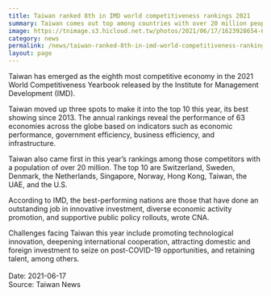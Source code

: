 ```yaml
---
title: Taiwan ranked 8th in IMD world competitiveness rankings 2021
summary: Taiwan comes out top among countries with over 20 million people
image: https://tnimage.s3.hicloud.net.tw/photos/2021/06/17/1623928654-60cb2f4e3037c.jpg
category: news
permalink: /news/taiwan-ranked-8th-in-imd-world-competitiveness-rankings-2021/
layout: page
---
```


Taiwan has emerged as the eighth most competitive economy in the 2021 World Competitiveness Yearbook released by the Institute for Management Development (IMD).

Taiwan moved up three spots to make it into the top 10 this year, its best showing since 2013. The annual rankings reveal the performance of 63 economies across the globe based on indicators such as economic performance, government efficiency, business efficiency, and infrastructure.

Taiwan also came first in this year’s rankings among those competitors with a population of over 20 million. The top 10 are Switzerland, Sweden, Denmark, the Netherlands, Singapore, Norway, Hong Kong, Taiwan, the UAE, and the U.S.

According to IMD, the best-performing nations are those that have done an outstanding job in innovative investment, diverse economic activity promotion, and supportive public policy rollouts, wrote CNA.

Challenges facing Taiwan this year include promoting technological innovation, deepening international cooperation, attracting domestic and foreign investment to seize on post-COVID-19 opportunities, and retaining talent, among others.
<br/>
<br/>
Date: 2021-06-17
<br/>
Source: Taiwan News

